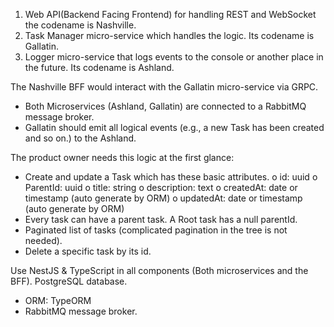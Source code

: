 1. Web API(Backend Facing Frontend) for handling REST and WebSocket the codename is Nashville.
2. Task Manager micro-service which handles the logic. Its codename is Gallatin.
2. Logger micro-service that logs events to the console or another place in the future. Its codename is Ashland.

The Nashville BFF would interact with the Gallatin micro-service via GRPC.
- Both Microservices (Ashland, Gallatin) are connected to a RabbitMQ message broker.
- Gallatin should emit all logical events (e.g., a new Task has been created and so on.) to the Ashland.

The product owner needs this logic at the first glance:

- Create and update a Task which has these basic attributes.
o id: uuid
o ParentId: uuid
o title: string
o description: text
o createdAt: date or timestamp (auto generate by ORM)
o updatedAt: date or timestamp (auto generate by ORM)
- Every task can have a parent task. A Root task has a null parentId.
- Paginated list of tasks (complicated pagination in the tree is not needed).
- Delete a specific task by its id.

Use NestJS & TypeScript in all components (Both microservices and the BFF).
PostgreSQL database.
- ORM: TypeORM
- RabbitMQ message broker.
